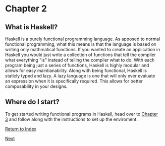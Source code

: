# Chapter 2
## What is Haskell?
Haskell is a purely functional programming language. As apposed to normal functional programming, what this means is that the language is based on writing only mathmatical functions. If you wanted to create an application in Haskell you would just write a collection of functions that tell the compiler what everything "is" instead of telling the compiler what to do. With each program being just a series of functions, Haskell is highly modular and allows for easy maintianability. Along with being functional, Haskell is staticly typed and lazy. A lazy language is one that will only ever evaluate an expression when it is specifically required. This allows for better composability in your designs.

## Where do I start?
To get started writing functional programs in Haskell, head over to [Chapter 3](https://github.com/etkenned/CPSC354_Blog/blob/main/Chapter_3.md) and follow along with the instructions to set up the enviroment. 


[Return to Index](https://github.com/etkenned/CPSC354_Blog/blob/main/README.md)

[Next](https://github.com/etkenned/CPSC354_Blog/blob/main/Chapter_3.md)
